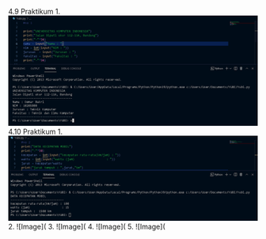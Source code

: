 4.9 Praktikum
1.
![Image](https://github.com/IsmedQalyubi/1.Tugas-praktikum-python-I-Tugas/blob/main/1.PNG) 
4.10 Praktikum
1. 
![Image](https://github.com/IsmedQalyubi/1.Tugas-praktikum-python-I-Tugas/blob/main/2.PNG) 
2.
![Image](
3.
![Image](
4.
![Image](
5.
![Image](
